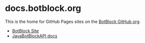 # docs.botblock.org

This is the home for GitHub Pages sites on the [BotBlock GitHub org](https://github.com/botblock).

- [BotBlock Site](https://botblock.org)
- [JavaBotBlockAPI docs](https://docs.botblock.org/JavaBotBlockAPI)
